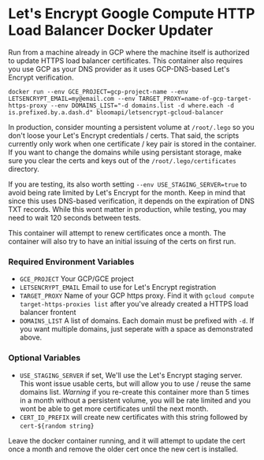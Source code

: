 Let's Encrypt Google Compute HTTP Load Balancer Docker Updater
===========

Run from a machine already in GCP where the machine itself is authorized to update HTTPS load balancer certificates. This container also requires you use GCP as your DNS provider as it uses GCP-DNS-based Let's Encrypt verification.

    docker run --env GCE_PROJECT=gcp-project-name --env LETSENCRYPT_EMAIL=my@email.com --env TARGET_PROXY=name-of-gcp-target-https-proxy --env DOMAINS_LIST="-d domains.list -d where.each -d is.prefixed.by.a.dash.d" bloomapi/letsencrypt-gcloud-balancer

In production, consider mounting a persistent volume at `/root/.lego` so you don't loose your Let's Encrypt credentials / certs. That said, the scripts currently only work when one certificate / key pair is stored in the container. If you want to change the domains while using persistant storage, make sure you clear the certs and keys out of the `/root/.lego/certificates` directory.

If you are testing, its also worth setting `--env USE_STAGING_SERVER=true` to avoid being rate limited by Let's Encrypt for the month. Keep in mind that since this uses DNS-based verification, it depends on the expiration of DNS TXT records. While this wont matter in production, while testing, you may need to wait 120 seconds between tests.

This container will attempt to renew certificates once a month. The container will also try to have an initial issuing of the certs on first run.

### Required Environment Variables

* `GCE_PROJECT` Your GCP/GCE project
* `LETSENCRYPT_EMAIL` Email to use for Let's Encrypt registration
* `TARGET_PROXY` Name of your GCP https proxy. Find it with `gcloud compute target-https-proxies list` after you've already created a HTTPS load balancer frontent
* `DOMAINS_LIST` A list of domains. Each domain must be prefixed with `-d`. If you want multiple domains, just seperate with a space as demonstrated above.

### Optional Variables

* `USE_STAGING_SERVER` if set, We'll use the Let's Encrypt staging server. This wont issue usable certs, but will allow you to use / reuse the same domains list. *Warning* if you re-create this container more than 5 times in a month without a persistent volume, you will be rate limited and you wont be able to get more certificates until the next month.
* `CERT_ID_PREFIX` will create new certificates with this string followed by `cert-${random string}`


Leave the docker container running, and it will attempt to update the cert once a month and remove the older cert once the new cert is installed.
